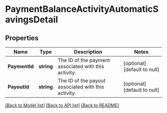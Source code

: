 # PaymentBalanceActivityAutomaticSavingsDetail

## Properties

 Name          | Type       | Description                                          | Notes                        
---------------|------------|------------------------------------------------------|------------------------------
 **PaymentId** | **string** | The ID of the payment associated with this activity. | [optional] [default to null] 
 **PayoutId**  | **string** | The ID of the payout associated with this activity.  | [optional] [default to null] 

[[Back to Model list]](../README.md#documentation-for-models) [[Back to API list]](../README.md#documentation-for-api-endpoints) [[Back to README]](../README.md)

